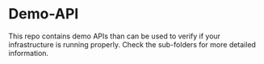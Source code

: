 # Demo-API
This repo contains demo APIs than can be used to verify if your infrastructure is running properly.
Check the sub-folders for more detailed information.